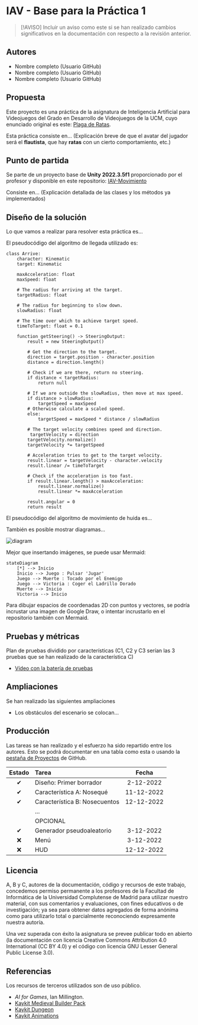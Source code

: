 # IAV - Base para la Práctica 1

> [!AVISO]
> Incluir un aviso como este si se han realizado cambios significativos en la documentación con respecto a la revisión anterior.

## Autores
- Nombre completo (Usuario GitHub)
- Nombre completo (Usuario GitHub)
- Nombre completo (Usuario GitHub)

## Propuesta
Este proyecto es una práctica de la asignatura de Inteligencia Artificial para Videojuegos del Grado en Desarrollo de Videojuegos de la UCM, cuyo enunciado original es este: [Plaga de Ratas](https://narratech.com/es/inteligencia-artificial-para-videojuegos/percepcion-y-movimiento/plaga-de-ratas/).

Esta práctica consiste en... 
(Explicación breve de que el avatar del jugador será el **flautista**, que hay **ratas** con un cierto comportamiento, etc.)

## Punto de partida
Se parte de un proyecto base de **Unity 2022.3.5f1** proporcionado por el profesor y disponible en este repositorio: [IAV-Movimiento](https://github.com/Narratech/IAV-Movimiento)

Consiste en... 
(Explicación detallada de las clases y los métodos ya implementados)

## Diseño de la solución

Lo que vamos a realizar para resolver esta práctica es...

El pseudocódigo del algoritmo de llegada utilizado es:
```
class Arrive:
    character: Kinematic
    target: Kinematic

    maxAcceleration: float
    maxSpeed: float

    # The radius for arriving at the target.
    targetRadius: float

    # The radius for beginning to slow down.
    slowRadius: float

    # The time over which to achieve target speed.
    timeToTarget: float = 0.1

    function getSteering() -> SteeringOutput:
        result = new SteeringOutput()

        # Get the direction to the target.
        direction = target.position - character.position
        distance = direction.length()

        # Check if we are there, return no steering.
        if distance < targetRadius:
            return null

        # If we are outside the slowRadius, then move at max speed.
        if distance > slowRadius:
            targetSpeed = maxSpeed
        # Otherwise calculate a scaled speed.
        else:
            targetSpeed = maxSpeed * distance / slowRadius

        # The target velocity combines speed and direction.
         targetVelocity = direction
        targetVelocity.normalize()
        targetVelocity *= targetSpeed

        # Acceleration tries to get to the target velocity.
        result.linear = targetVelocity - character.velocity
        result.linear /= timeToTarget

        # Check if the acceleration is too fast.
        if result.linear.length() > maxAcceleration:
            result.linear.normalize()
            result.linear *= maxAcceleration

        result.angular = 0
        return result
```

El pseudocódigo del algoritmo de movimiento de huida es...

También es posible mostrar diagramas...

![diagram](./Docs/diagrama.png)

Mejor que insertando imágenes, se puede usar Mermaid:

```mermaid
stateDiagram
    [*] --> Inicio
    Inicio --> Juego : Pulsar 'Jugar'
    Juego --> Muerte : Tocado por el Enemigo
    Juego --> Victoria : Coger el Ladrillo Dorado
    Muerte --> Inicio
    Victoria --> Inicio
```

Para dibujar espacios de coordenadas 2D con puntos y vectores, se podría incrustar una imagen de Google Draw, o intentar incrustarlo en el repositorio también con Mermaid. 

## Pruebas y métricas

Plan de pruebas dividido por características (C1, C2 y C3 serían las 3 pruebas que se han realizado de la característica C)
- [Vídeo con la batería de pruebas](https://youtu.be/xxxxx)

## Ampliaciones

Se han realizado las siguientes ampliaciones

- Los obstáculos del escenario se colocan...

## Producción

Las tareas se han realizado y el esfuerzo ha sido repartido entre los autores. Esto se podrá documentar en una tabla como esta o usando la [pestaña de Proyectos](https://github.com/orgs/Narratech/projects/4/views/1) de GitHub.

| Estado  |  Tarea  |  Fecha  |  
|:-:|:--|:-:|
| ✔ | Diseño: Primer borrador | 2-12-2022 |
| ✔ | Característica A: Nosequé | 11-12-2022 |
| ✔ | Característica B: Nosecuentos| 12-12-2022 |
|   | ... | |
|  | OPCIONAL |  |
| ✔ | Generador pseudoaleatorio | 3-12-2022 |
| :x: | Menú | 3-12-2022 |
| :x: | HUD | 12-12-2022 |

## Licencia
A, B y C, autores de la documentación, código y recursos de este trabajo, concedemos permiso permanente a los profesores de la Facultad de Informática de la Universidad Complutense de Madrid para utilizar nuestro material, con sus comentarios y evaluaciones, con fines educativos o de investigación; ya sea para obtener datos agregados de forma anónima como para utilizarlo total o parcialmente reconociendo expresamente nuestra autoría.

Una vez superada con éxito la asignatura se prevee publicar todo en abierto (la documentación con licencia Creative Commons Attribution 4.0 International (CC BY 4.0) y el código con licencia GNU Lesser General Public License 3.0).

## Referencias

Los recursos de terceros utilizados son de uso público.

- *AI for Games*, Ian Millington.
- [Kaykit Medieval Builder Pack](https://kaylousberg.itch.io/kaykit-medieval-builder-pack)
- [Kaykit Dungeon](https://kaylousberg.itch.io/kaykit-dungeon)
- [Kaykit Animations](https://kaylousberg.itch.io/kaykit-animations)
